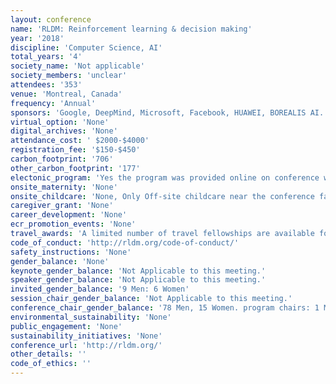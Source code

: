 ```yaml
---
layout: conference 
name: 'RLDM: Reinforcement learning & decision making'
year: '2018'
discipline: 'Computer Science, AI'
total_years: '4'
society_name: 'Not applicable'
society_members: 'unclear'
attendees: '353'
venue: 'Montreal, Canada'
frequency: 'Annual'
sponsors: 'Google, DeepMind, Microsoft, Facebook, HUAWEI, BOREALIS AI. Vector Institute'
virtual_option: 'None'
digital_archives: 'None'
attendance_cost: ' $2000-$4000'
registration_fee: '$150-$450'
carbon_footprint: '706'
other_carbon_footprint: '177'
electonic_program: 'Yes the program was provided online on conference website.'
onsite_maternity: 'None'
onsite_childcare: 'None, Only Off-site childcare near the conference facility will be available, at cost, to parents.'
caregiver_grant: 'None'
career_development: 'None'
ecr_promotion_events: 'None'
travel_awards: 'A limited number of travel fellowships are available for students with accepted posters at the conference. In return, students will be asked to volunteer in one supporting role during the conference. Fellowship amounts will be based on travel distance:      Less than 3 hours (flight) away from Montréal: $300     Rest of North America: $600     Rest of the world: $900'
code_of_conduct: 'http://rldm.org/code-of-conduct/'
safety_instructions: 'None'
gender_balance: 'None'
keynote_gender_balance: 'Not Applicable to this meeting.'
speaker_gender_balance: 'Not Applicable to this meeting.'
invited_gender_balance: '9 Men: 6 Women'
session_chair_gender_balance: 'Not Applicable to this meeting.'
conference_chair_gender_balance: '78 Men, 15 Women. program chairs: 1 Man: 1 Woman. Local chairs: 2 Men: 1 Woman.  Local organizer: 1 Woman. Executive Committee: 5 Men: 1 Woman'
environmental_sustainability: 'None'
public_engagement: 'None'
sustainability_initiatives: 'None'
conference_url: 'http://rldm.org/'
other_details: ''
code_of_ethics: ''
---
```

